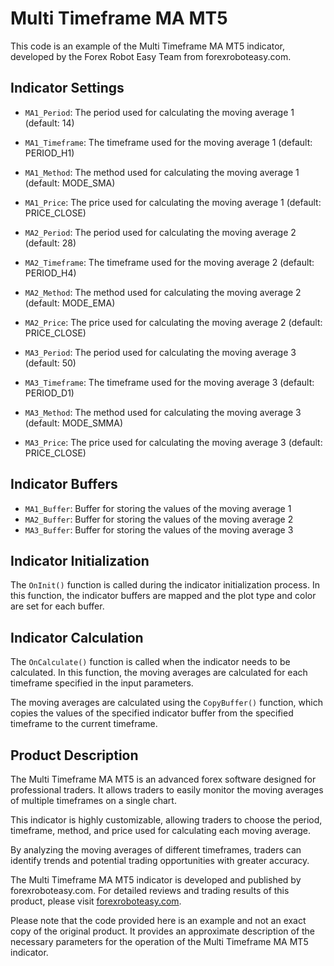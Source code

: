 # Multi Timeframe MA MT5

This code is an example of the Multi Timeframe MA MT5 indicator, developed by the Forex Robot Easy Team from forexroboteasy.com. 

## Indicator Settings

- `MA1_Period`: The period used for calculating the moving average 1 (default: 14)
- `MA1_Timeframe`: The timeframe used for the moving average 1 (default: PERIOD_H1)
- `MA1_Method`: The method used for calculating the moving average 1 (default: MODE_SMA)
- `MA1_Price`: The price used for calculating the moving average 1 (default: PRICE_CLOSE)

- `MA2_Period`: The period used for calculating the moving average 2 (default: 28)
- `MA2_Timeframe`: The timeframe used for the moving average 2 (default: PERIOD_H4)
- `MA2_Method`: The method used for calculating the moving average 2 (default: MODE_EMA)
- `MA2_Price`: The price used for calculating the moving average 2 (default: PRICE_CLOSE)

- `MA3_Period`: The period used for calculating the moving average 3 (default: 50)
- `MA3_Timeframe`: The timeframe used for the moving average 3 (default: PERIOD_D1)
- `MA3_Method`: The method used for calculating the moving average 3 (default: MODE_SMMA)
- `MA3_Price`: The price used for calculating the moving average 3 (default: PRICE_CLOSE)

## Indicator Buffers

- `MA1_Buffer`: Buffer for storing the values of the moving average 1
- `MA2_Buffer`: Buffer for storing the values of the moving average 2
- `MA3_Buffer`: Buffer for storing the values of the moving average 3

## Indicator Initialization

The `OnInit()` function is called during the indicator initialization process. In this function, the indicator buffers are mapped and the plot type and color are set for each buffer.

## Indicator Calculation

The `OnCalculate()` function is called when the indicator needs to be calculated. In this function, the moving averages are calculated for each timeframe specified in the input parameters.

The moving averages are calculated using the `CopyBuffer()` function, which copies the values of the specified indicator buffer from the specified timeframe to the current timeframe.

## Product Description

The Multi Timeframe MA MT5 is an advanced forex software designed for professional traders. It allows traders to easily monitor the moving averages of multiple timeframes on a single chart.

This indicator is highly customizable, allowing traders to choose the period, timeframe, method, and price used for calculating each moving average.

By analyzing the moving averages of different timeframes, traders can identify trends and potential trading opportunities with greater accuracy.

The Multi Timeframe MA MT5 indicator is developed and published by forexroboteasy.com. For detailed reviews and trading results of this product, please visit [forexroboteasy.com](https://forexroboteasy.com/forex-robot-review/review-multi-timeframe-ma-mt5-advanced-forex-software-for-professional-traders/).

Please note that the code provided here is an example and not an exact copy of the original product. It provides an approximate description of the necessary parameters for the operation of the Multi Timeframe MA MT5 indicator.
